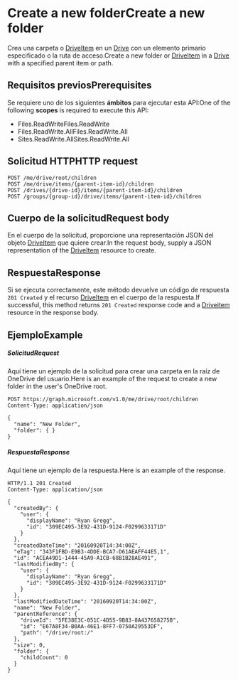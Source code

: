 # <span data-ttu-id="57e1d-101">Create a new folder</span><span class="sxs-lookup"><span data-stu-id="57e1d-101">Create a new folder</span></span>
<a id="create-a-new-folder" class="xliff"></a>

<span data-ttu-id="57e1d-102">Crea una carpeta o [DriveItem](../resources/driveitem.md) en un [Drive](../resources/drive.md) con un elemento primario especificado o la ruta de acceso.</span><span class="sxs-lookup"><span data-stu-id="57e1d-102">Create a new folder or [DriveItem](../resources/driveitem.md) in a [Drive](../resources/drive.md) with a specified parent item or path.</span></span>

## <span data-ttu-id="57e1d-103">Requisitos previos</span><span class="sxs-lookup"><span data-stu-id="57e1d-103">Prerequisites</span></span>
<a id="prerequisites" class="xliff"></a>
<span data-ttu-id="57e1d-104">Se requiere uno de los siguientes **ámbitos** para ejecutar esta API:</span><span class="sxs-lookup"><span data-stu-id="57e1d-104">One of the following **scopes** is required to execute this API:</span></span>

* <span data-ttu-id="57e1d-105">Files.ReadWrite</span><span class="sxs-lookup"><span data-stu-id="57e1d-105">Files.ReadWrite</span></span>
* <span data-ttu-id="57e1d-106">Files.ReadWrite.All</span><span class="sxs-lookup"><span data-stu-id="57e1d-106">Files.ReadWrite.All</span></span>
* <span data-ttu-id="57e1d-107">Sites.ReadWrite.All</span><span class="sxs-lookup"><span data-stu-id="57e1d-107">Sites.ReadWrite.All</span></span>


## <span data-ttu-id="57e1d-108">Solicitud HTTP</span><span class="sxs-lookup"><span data-stu-id="57e1d-108">HTTP request</span></span>
<a id="http-request" class="xliff"></a>
<!-- { "blockType": "ignored" } -->
```http
POST /me/drive/root/children
POST /me/drive/items/{parent-item-id}/children
POST /drives/{drive-id}/items/{parent-item-id}/children
POST /groups/{group-id}/drive/items/{parent-item-id}/children
```

## <span data-ttu-id="57e1d-109">Cuerpo de la solicitud</span><span class="sxs-lookup"><span data-stu-id="57e1d-109">Request body</span></span>
<a id="request-body" class="xliff"></a>
<span data-ttu-id="57e1d-110">En el cuerpo de la solicitud, proporcione una representación JSON del objeto [DriveItem](../resources/driveitem.md) que quiere crear.</span><span class="sxs-lookup"><span data-stu-id="57e1d-110">In the request body, supply a JSON representation of the [DriveItem](../resources/driveitem.md) resource to create.</span></span>


## <span data-ttu-id="57e1d-111">Respuesta</span><span class="sxs-lookup"><span data-stu-id="57e1d-111">Response</span></span>
<a id="response" class="xliff"></a>
<span data-ttu-id="57e1d-112">Si se ejecuta correctamente, este método devuelve un código de respuesta `201 Created` y el recurso [DriveItem](../resources/driveitem.md) en el cuerpo de la respuesta.</span><span class="sxs-lookup"><span data-stu-id="57e1d-112">If successful, this method returns `201 Created` response code and a [Driveitem](../resources/driveitem.md) resource in the response body.</span></span>

## <span data-ttu-id="57e1d-113">Ejemplo</span><span class="sxs-lookup"><span data-stu-id="57e1d-113">Example</span></span>
<a id="example" class="xliff"></a>

##### <span data-ttu-id="57e1d-114">Solicitud</span><span class="sxs-lookup"><span data-stu-id="57e1d-114">Request</span></span>
<a id="request" class="xliff"></a>
<span data-ttu-id="57e1d-115">Aquí tiene un ejemplo de la solicitud para crear una carpeta en la raíz de OneDrive del usuario.</span><span class="sxs-lookup"><span data-stu-id="57e1d-115">Here is an example of the request to create a new folder in the user's OneDrive root.</span></span>

<!-- {
  "blockType": "request",
  "name": "create_item_from_item"
}-->
```http
POST https://graph.microsoft.com/v1.0/me/drive/root/children
Content-Type: application/json

{
  "name": "New Folder",
  "folder": { }
}
```

##### <span data-ttu-id="57e1d-116">Respuesta</span><span class="sxs-lookup"><span data-stu-id="57e1d-116">Response</span></span>
<a id="response" class="xliff"></a>

<span data-ttu-id="57e1d-117">Aquí tiene un ejemplo de la respuesta.</span><span class="sxs-lookup"><span data-stu-id="57e1d-117">Here is an example of the response.</span></span>
<!-- {
  "blockType": "response",
  "truncated": true,
  "@odata.type": "microsoft.graph.driveItem"
} -->

```http
HTTP/1.1 201 Created
Content-Type: application/json

{
  "createdBy": {
    "user": {
      "displayName": "Ryan Gregg",
      "id": "309EC495-3E92-431D-9124-F0299633171D"
    }
  },
  "createdDateTime": "20160920T14:34:00Z",
  "eTag": "343F1FBD-E9B3-4DDE-BCA7-D61AEAFF44E5,1",
  "id": "ACEA49D1-1444-45A9-A1CB-68B1B28AE491",
  "lastModifiedBy": {
    "user": {
      "displayName": "Ryan Gregg",
      "id": "309EC495-3E92-431D-9124-F0299633171D"
    }
  },
  "lastModifiedDateTime": "20160920T14:34:00Z",
  "name": "New Folder",
  "parentReference": {
    "driveId": "5FE38E3C-051C-4D55-9B83-8A437658275B",
    "id": "E67A8F34-B0AA-46E1-8FF7-0750A29553DF",
    "path": "/drive/root:/"
  },
  "size": 0,
  "folder": {
    "childCount": 0
  }
}
```

<!-- uuid: 8fcb5dbc-d5aa-4681-8e31-b001d5168d79
2015-10-25 14:57:30 UTC -->
<!-- {
  "type": "#page.annotation",
  "description": "Create children",
  "keywords": "",
  "section": "documentation",
  "tocPath": ""
}-->

